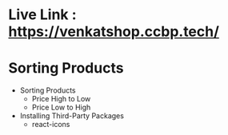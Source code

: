 # Live Link : https://venkatshop.ccbp.tech/

# Sorting Products

- Sorting Products
  - Price High to Low
  - Price Low to High
- Installing Third-Party Packages
  - react-icons
